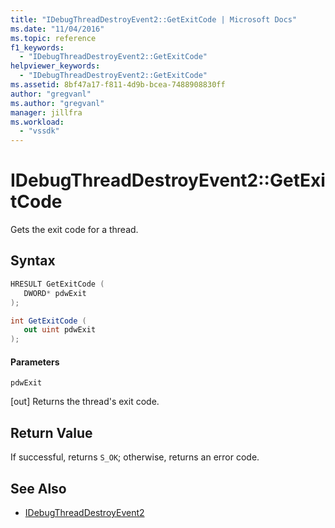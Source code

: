 ```yaml
---
title: "IDebugThreadDestroyEvent2::GetExitCode | Microsoft Docs"
ms.date: "11/04/2016"
ms.topic: reference
f1_keywords:
  - "IDebugThreadDestroyEvent2::GetExitCode"
helpviewer_keywords:
  - "IDebugThreadDestroyEvent2::GetExitCode"
ms.assetid: 8bf47a17-f811-4d9b-bcea-7488908830ff
author: "gregvanl"
ms.author: "gregvanl"
manager: jillfra
ms.workload:
  - "vssdk"
---
```

# IDebugThreadDestroyEvent2::GetExitCode
Gets the exit code for a thread.

## Syntax

```cpp
HRESULT GetExitCode ( 
   DWORD* pdwExit
);
```

```csharp
int GetExitCode ( 
   out uint pdwExit
);
```

#### Parameters
 `pdwExit`

 [out] Returns the thread's exit code.

## Return Value
 If successful, returns `S_OK`; otherwise, returns an error code.

## See Also
- [IDebugThreadDestroyEvent2](../../../extensibility/debugger/reference/idebugthreaddestroyevent2.md)